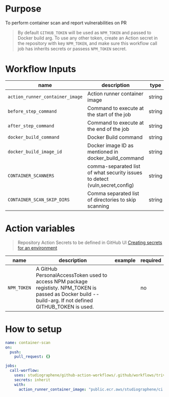 # Purpose

To perform container scan and report vulnerabilities on PR

> By default `GITHUB_TOKEN` will be used as `NPM_TOKEN` and passed to Docker build arg.
> To use any other token, create an Action secret in the repository with key `NPM_TOKEN`, and make sure this workflow call job has inherits secrets or passess `NPM_TOKEN` secret.

# Workflow Inputs

| name                            | description                                                                 | type   | required | default                                           |
| ------------------------------- | --------------------------------------------------------------------------- | ------ | -------- | ------------------------------------------------- |
| `action_runner_container_image` | Action runner container image                                               | string | no       | `public.ecr.aws/studiographene/ci:node-20-alpine` |
| `before_step_command`           | Command to execute at the start of the job                                  | string | no       |                                                   |
| `after_step_command`            | Command to execute at the end of the job                                    | string | no       |                                                   |
| `docker_build_command`          | Docker Build command                                                        | string | no       | `docker build -t local:latest .`                  |
| `docker_build_image_id`         | Docker image ID as mentioned in docker_build_command                        | string | no       | `local:latest`                                    |
| `CONTAINER_SCANNERS`            | comma-separated list of what security issues to detect (vuln,secret,config) | string | no       | `vuln`                                            |
| `CONTAINER_SCAN_SKIP_DIRS`      | Comma separated list of directories to skip scanning                        | string | no       |

# Action variables

> Repository Action Secrets to be defined in GitHub UI [Creating secrets for an environment](https://docs.github.com/en/actions/security-guides/using-secrets-in-github-actions#creating-secrets-for-a-repository/Creating%20secrets%20for%20a%20repository)

| name        | description                                                                                                                                               | example | required |
| ----------- | --------------------------------------------------------------------------------------------------------------------------------------------------------- | ------- | -------- |
| `NPM_TOKEN` | A GitHub PersonalAccessToken used to access NPM package regististy. NPM_TOKEN is passed as Docker build --build-arg. If not defined GITHUB_TOKEN is used. |         | no       |

# How to setup

```yaml
name: container-scan
on:
  push:
    pull_request: {}

jobs:
  call-worflow:
    uses: studiographene/github-action-workflows/.github/workflows/trivy-container-scan.yml@master # if you want alternatively pin to tag version
    secrets: inherit
    with:
      action_runner_container_image: "public.ecr.aws/studiographene/ci:node-20-alpine" # optional
```
